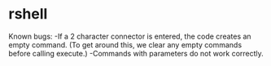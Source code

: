 # rshell
Known bugs: 
-If a 2 character connector is entered, the code creates an empty command. 
(To get around this, we clear any empty commands before calling execute.)
-Commands with parameters do not work correctly.
